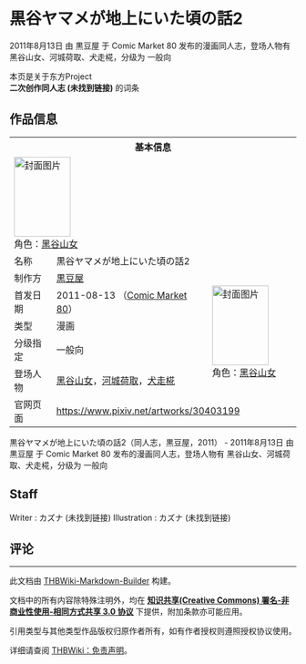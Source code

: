 # 黒谷ヤマメが地上にいた頃の話2

<!-- source html: G:\repos\THBWiki-Markdown-Builder\THBWikiMarkdown\Temp\main\4\41\ns0%3A%E9%BB%92%E8%B0%B7%E3%83%A4%E3%83%9E%E3%83%A1%E3%81%8C%E5%9C%B0%E4%B8%8A%E3%81%AB%E3%81%84%E3%81%9F%E9%A0%83%E3%81%AE%E8%A9%B12.html -->

2011年8月13日 由 黒豆屋 于 Comic Market 80 发布的漫画同人志，登场人物有 黑谷山女、河城荷取、犬走椛，分级为 一般向

本页是关于东方Project  
 **二次创作同人志 (未找到链接)** 的词条

## 作品信息

<table><tbody><tr><th colspan="3">基本信息</th></tr><tr><td class="cover-artwork-mobile" colspan="2"><a href="./文件-黒谷ヤマメが地上にいた頃の話2封面.jpg.md" class="image" title="封面图片"><img alt="封面图片" src="https://upload.thwiki.cc/thumb/9/9d/%E9%BB%92%E8%B0%B7%E3%83%A4%E3%83%9E%E3%83%A1%E3%81%8C%E5%9C%B0%E4%B8%8A%E3%81%AB%E3%81%84%E3%81%9F%E9%A0%83%E3%81%AE%E8%A9%B12%E5%B0%81%E9%9D%A2.jpg/99px-%E9%BB%92%E8%B0%B7%E3%83%A4%E3%83%9E%E3%83%A1%E3%81%8C%E5%9C%B0%E4%B8%8A%E3%81%AB%E3%81%84%E3%81%9F%E9%A0%83%E3%81%AE%E8%A9%B12%E5%B0%81%E9%9D%A2.jpg" decoding="async" loading="lazy" width="99" height="140" srcset="https://upload.thwiki.cc/thumb/9/9d/%E9%BB%92%E8%B0%B7%E3%83%A4%E3%83%9E%E3%83%A1%E3%81%8C%E5%9C%B0%E4%B8%8A%E3%81%AB%E3%81%84%E3%81%9F%E9%A0%83%E3%81%AE%E8%A9%B12%E5%B0%81%E9%9D%A2.jpg/148px-%E9%BB%92%E8%B0%B7%E3%83%A4%E3%83%9E%E3%83%A1%E3%81%8C%E5%9C%B0%E4%B8%8A%E3%81%AB%E3%81%84%E3%81%9F%E9%A0%83%E3%81%AE%E8%A9%B12%E5%B0%81%E9%9D%A2.jpg 1.5x, https://upload.thwiki.cc/thumb/9/9d/%E9%BB%92%E8%B0%B7%E3%83%A4%E3%83%9E%E3%83%A1%E3%81%8C%E5%9C%B0%E4%B8%8A%E3%81%AB%E3%81%84%E3%81%9F%E9%A0%83%E3%81%AE%E8%A9%B12%E5%B0%81%E9%9D%A2.jpg/197px-%E9%BB%92%E8%B0%B7%E3%83%A4%E3%83%9E%E3%83%A1%E3%81%8C%E5%9C%B0%E4%B8%8A%E3%81%AB%E3%81%84%E3%81%9F%E9%A0%83%E3%81%AE%E8%A9%B12%E5%B0%81%E9%9D%A2.jpg 2x" data-file-width="699" data-file-height="992"></a><div class="cover-char">角色：<a href="./黑谷山女.md" title="黑谷山女">黑谷山女</a></div></td>
</tr><tr><td class="label">名称</td><td colspan="2"> 黒谷ヤマメが地上にいた頃の話2 </td></tr><tr><td class="label">制作方</td><td><a href="./黒豆屋.md" title="黒豆屋">黒豆屋</a></td><td class="cover-artwork" rowspan="5" style="min-width:140px;"><a href="./文件-黒谷ヤマメが地上にいた頃の話2封面.jpg.md" class="image" title="封面图片"><img alt="封面图片" src="https://upload.thwiki.cc/thumb/9/9d/%E9%BB%92%E8%B0%B7%E3%83%A4%E3%83%9E%E3%83%A1%E3%81%8C%E5%9C%B0%E4%B8%8A%E3%81%AB%E3%81%84%E3%81%9F%E9%A0%83%E3%81%AE%E8%A9%B12%E5%B0%81%E9%9D%A2.jpg/99px-%E9%BB%92%E8%B0%B7%E3%83%A4%E3%83%9E%E3%83%A1%E3%81%8C%E5%9C%B0%E4%B8%8A%E3%81%AB%E3%81%84%E3%81%9F%E9%A0%83%E3%81%AE%E8%A9%B12%E5%B0%81%E9%9D%A2.jpg" decoding="async" loading="lazy" width="99" height="140" srcset="https://upload.thwiki.cc/thumb/9/9d/%E9%BB%92%E8%B0%B7%E3%83%A4%E3%83%9E%E3%83%A1%E3%81%8C%E5%9C%B0%E4%B8%8A%E3%81%AB%E3%81%84%E3%81%9F%E9%A0%83%E3%81%AE%E8%A9%B12%E5%B0%81%E9%9D%A2.jpg/148px-%E9%BB%92%E8%B0%B7%E3%83%A4%E3%83%9E%E3%83%A1%E3%81%8C%E5%9C%B0%E4%B8%8A%E3%81%AB%E3%81%84%E3%81%9F%E9%A0%83%E3%81%AE%E8%A9%B12%E5%B0%81%E9%9D%A2.jpg 1.5x, https://upload.thwiki.cc/thumb/9/9d/%E9%BB%92%E8%B0%B7%E3%83%A4%E3%83%9E%E3%83%A1%E3%81%8C%E5%9C%B0%E4%B8%8A%E3%81%AB%E3%81%84%E3%81%9F%E9%A0%83%E3%81%AE%E8%A9%B12%E5%B0%81%E9%9D%A2.jpg/197px-%E9%BB%92%E8%B0%B7%E3%83%A4%E3%83%9E%E3%83%A1%E3%81%8C%E5%9C%B0%E4%B8%8A%E3%81%AB%E3%81%84%E3%81%9F%E9%A0%83%E3%81%AE%E8%A9%B12%E5%B0%81%E9%9D%A2.jpg 2x" data-file-width="699" data-file-height="992"></a><div class="cover-char">角色：<a href="./黑谷山女.md" title="黑谷山女">黑谷山女</a></div></td>
</tr><tr><td class="label">首发日期</td><td>2011-08-13&#160;（<a href="/展会作品列表?e=Comic+Market%2380">Comic Market 80</a>）</td></tr><tr><td class="label">类型</td><td>漫画</td></tr><tr><td class="label">分级指定</td><td>一般向</td></tr><tr><td class="label">登场人物</td><td><a href="./黑谷山女.md" title="黑谷山女">黑谷山女</a>，<a href="./河城荷取.md" title="河城荷取">河城荷取</a>，<a href="./犬走椛.md" title="犬走椛">犬走椛</a></td></tr>
<tr><td class="label">官网页面</td><td colspan="2"><a rel="nofollow" class="external free" href="https://www.pixiv.net/artworks/30403199">https://www.pixiv.net/artworks/30403199</a></td></tr></tbody></table>

黒谷ヤマメが地上にいた頃の話2（同人志，黒豆屋，2011） - 2011年8月13日 由 黒豆屋 于 Comic Market 80 发布的漫画同人志，登场人物有 黑谷山女、河城荷取、犬走椛，分级为 一般向

## Staff
Writer
: カズナ (未找到链接)
Illustration
: カズナ (未找到链接)


## 评论




---

此文档由 [THBWiki-Markdown-Builder](https://github.com/Delsin-Yu/THBWiki-Markdown-Builder) 构建。

文档中的所有内容除特殊注明外，均在 [**知识共享(Creative Commons) 署名-非商业性使用-相同方式共享 3.0 协议**](https://creativecommons.org/licenses/by-sa/3.0/deed.zh-hans) 下提供，附加条款亦可能应用。

引用类型与其他类型作品版权归原作者所有，如有作者授权则遵照授权协议使用。

详细请查阅 [THBWiki：免责声明](https://thbwiki.cc/THBWiki:%E5%85%8D%E8%B4%A3%E5%A3%B0%E6%98%8E)。

